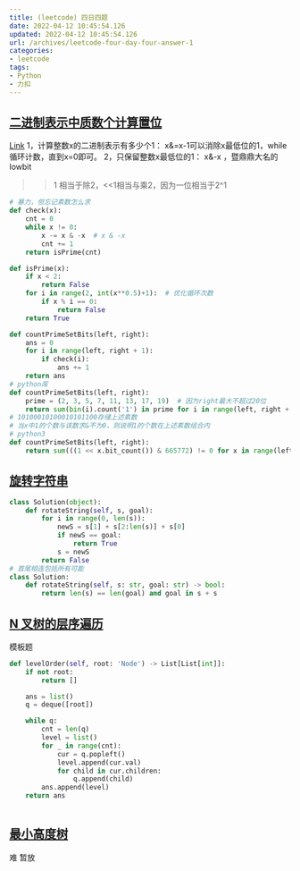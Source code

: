 ```yaml
---
title: (leetcode) 四日四题
date: 2022-04-12 10:45:54.126
updated: 2022-04-12 10:45:54.126
url: /archives/leetcode-four-day-four-answer-1
categories: 
- leetcode
tags: 
- Python
- 力扣
---
```


## [二进制表示中质数个计算置位](https://leetcode-cn.com/problems/prime-number-of-set-bits-in-binary-representation/)
[Link](https://leetcode-cn.com/problems/prime-number-of-set-bits-in-binary-representation/solution/er-jin-zhi-biao-shi-zhong-zhi-shu-ge-ji-jy35g/1486534)
1，计算整数x的二进制表示有多少个1： x&=x-1可以消除x最低位的1，while循环计数，直到x=0即可。
2，只保留整数x最低位的1： x&-x ，暨鼎鼎大名的lowbit
>>1 相当于除2，<<1相当与乘2，因为一位相当于2^1
```python
# 暴力，但忘记素数怎么求
def check(x):
    cnt = 0
    while x != 0:
        x -= x & -x  # x & -x
        cnt += 1
    return isPrime(cnt)

def isPrime(x):
    if x < 2:
        return False
    for i in range(2, int(x**0.5)+1):  # 优化循环次数
        if x % i == 0:
            return False
    return True

def countPrimeSetBits(left, right):
    ans = 0
    for i in range(left, right + 1):
        if check(i):
            ans += 1
    return ans
# python库
def countPrimeSetBits(left, right):
    prime = (2, 3, 5, 7, 11, 13, 17, 19)  # 因为right最大不超过20位
    return sum(bin(i).count('1') in prime for i in range(left, right + 1))
# 10100010100010101100存储上述素数
# 当x中1的个数与该数求&不为0，则说明1的个数在上述素数组合内
# python3
def countPrimeSetBits(left, right):
    return sum(((1 << x.bit_count()) & 665772) != 0 for x in range(left, right + 1))

```
## [旋转字符串](https://leetcode-cn.com/problems/rotate-string/)
```python
class Solution(object):
    def rotateString(self, s, goal):
        for i in range(0, len(s)):
            newS = s[1] + s[2:len(s)] + s[0]
            if newS == goal:
                return True
            s = newS
        return False
# 首尾相连包括所有可能
class Solution:
    def rotateString(self, s: str, goal: str) -> bool:
        return len(s) == len(goal) and goal in s + s
```
## [N 叉树的层序遍历](https://leetcode-cn.com/problems/n-ary-tree-level-order-traversal/)
模板题
```python
def levelOrder(self, root: 'Node') -> List[List[int]]:
    if not root:
        return []

    ans = list()
    q = deque([root])

    while q:
        cnt = len(q)
        level = list()
        for _ in range(cnt):
            cur = q.popleft()
            level.append(cur.val)
            for child in cur.children:
                q.append(child)
        ans.append(level)
    return ans
    
```
## [最小高度树](https://leetcode-cn.com/problems/minimum-height-trees/)
难 暂放

